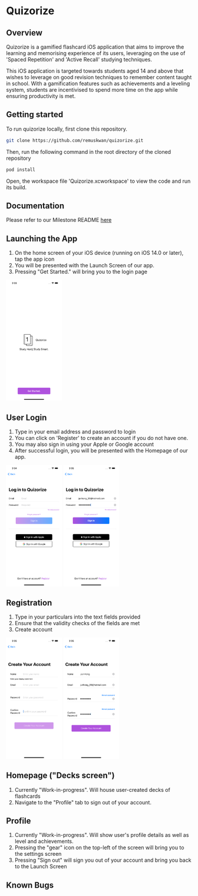 # Quizorize
## Overview
Quizorize is a gamified flashcard iOS application that aims to improve the learning and memorising experience of its users, leveraging on the use of 'Spaced Repetition' and 'Active Recall' studying techniques.

This iOS application is targeted towards students aged 14 and above that wishes to leverage on good revision techniques to remember content taught in school. With a gamification features such as achievements and a leveling system, students are incentivised to spend more time on the app while ensuring productivity is met.

## Getting started

To run quizorize locally, first clone this repository.

```bash
git clone https://github.com/remuskwan/quizorize.git
``` 

Then, run the following command in the root directory of the cloned repository

```bash
pod install
```

Open, the workspace file 'Quizorize.xcworkspace' to view the code and run its build.

## Documentation

Please refer to our Milestone README [here](https://docs.google.com/document/d/1BBVJUarCBF2qy_ZWbH6zZka4ebhrtTBtQnHnmGUuizE/edit?ts=60afa18d)

## Launching the App

1. On the home screen of your iOS device (running on iOS 14.0 or later), tap the app icon
2. You will be presented with the Launch Screen of our app.
3. Pressing "Get Started." will bring you to the login page


<p align="left"><img src="public/ReadMeImgs/startView.png" width="30%"/></p>

## User Login
1. Type in your email address and password to login
2. You can click on 'Register' to create an account if you do not have one.
3. You may also sign in using your Apple or Google account
4. After successful login, you will be presented with the Homepage of our app.

<img src = "public/ReadMeImgs/login1.png" width ="30%" /> <img src = "public/ReadMeImgs/login2.png" width ="30%" />

## Registration
1. Type in your particulars into the text fields provided
2. Ensure that the validity checks of the fields are met
3. Create account

<img src = "public/ReadMeImgs/register1.png" width ="30%" /> <img src = "public/ReadMeImgs/register2.png" width ="30%" />

## Homepage ("Decks screen")
1. Currently "Work-in-progress". Will house user-created decks of flashcards
2. Navigate to the "Profile" tab to sign out of your account.

## Profile
1. Currently "Work-in-progress". Will show user's profile details as well as level and achievements.
2. Pressing the "gear" icon on the top-left of the screen will bring you to the settings screen
3. Pressing "Sign out" will sign you out of your account and bring you back to the Launch Screen

## Known Bugs

